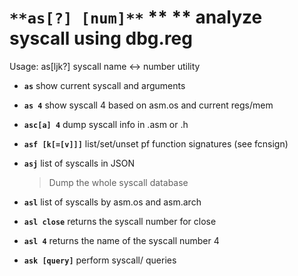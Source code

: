 <!-- TITLE: as -->

#  `**as[?] [num]**` ** ** analyze syscall using dbg.reg

Usage: as[ljk?] syscall name <-> number utility

- **`as`** show current syscall and arguments
- **`as 4`** show syscall 4 based on asm.os and current regs/mem
- **`asc[a] 4`** dump syscall info in .asm or .h
- **`asf [k[=[v]]]`** list/set/unset pf function signatures (see fcnsign)
- **`asj`** list of syscalls in JSON

   > Dump the whole syscall database

- **`asl`** list of syscalls by asm.os and asm.arch
- **`asl close`** returns the syscall number for close
- **`asl 4`** returns the name of the syscall number 4
- **`ask [query]`** perform syscall/ queries